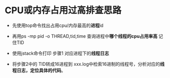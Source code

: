 # CPU或内存占用过高排查思路

- 先使用top命令找出占用cpu/内存最高的**进程**id

- 再用ps -mp pid -o THREAD,tid,time   查询进程中**哪个线程的cpu占用率高** 记住TID

- 使用jstack命令打印 步骤1 对应进程下的**线程日志**

- 将步骤2中的 TID转成16进程到 xxx.log中检索16进制的线程号，分析对应的**线程日志，定位具体的代码**。

